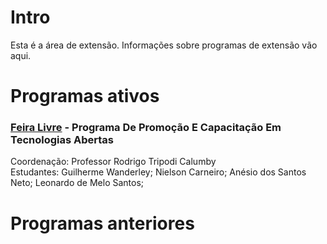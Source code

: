 # Intro

Esta é a área de extensão. Informações sobre programas de extensão vão aqui.

# Programas ativos

###  [Feira Livre](https://sites.google.com/a/uefs.br/proex/projetos-e-programas-de-extensao/122-2017) - Programa De Promoção E Capacitação Em Tecnologias Abertas 
Coordenação: Professor Rodrigo Tripodi Calumby  
Estudantes: Guilherme Wanderley; Nielson Carneiro; Anésio dos Santos Neto; Leonardo de Melo Santos;


# Programas anteriores


